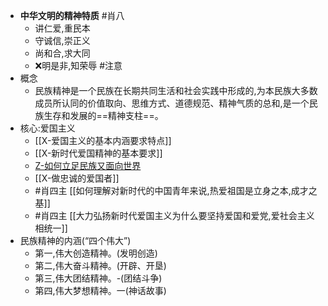 - **中华文明的精神特质** #肖八 
	- 讲仁爱,重民本
	- 守诚信,崇正义
	- 尚和合,求大同
	- ❌明是非,知荣辱 #注意
- 概念
	- 民族精神是一个民族在长期共同生活和社会实践中形成的,为本民族大多数成员所认同的价值取向、思维方式、道德规范、精神气质的总和,是一个民族生存和发展的==精神支柱==。
- 核心:爱国主义
	- [[X-爱国主义的基本内涵要求特点]]
	- [[X-新时代爱国精神的基本要求]]
	- [Z-如何立足民族又面向世界](Z-如何立足民族又面向世界.md)
	- [[X-做忠诚的爱国者]]
	- #肖四主 [[如何理解对新时代的中国青年来说,热爱祖国是立身之本,成才之基]]
	- #肖四主 [[大力弘扬新时代爱国主义为什么要坚持爱国和爱党,爱社会主义相统一]] 
- 民族精神的内涵(“四个伟大”)
	- 第一,伟大创造精神。(发明创造)
	- 第二,伟大奋斗精神。(开辟、开垦)
	- 第三,伟大团结精神。-(团结斗争)
	- 第四,伟大梦想精神。一(神话故事)